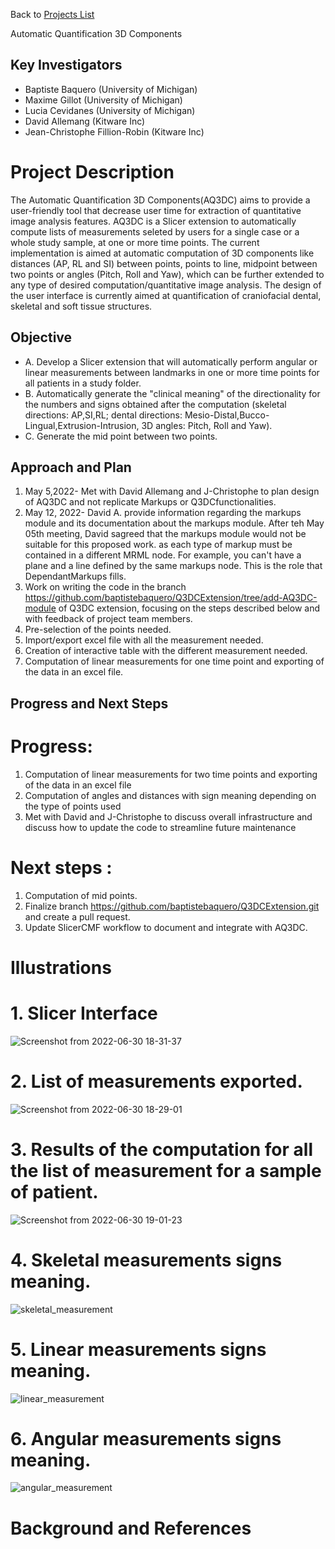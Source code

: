 Back to [Projects List](../../README.md#ProjectsList)

Automatic Quantification 3D Components

## Key Investigators
- Baptiste Baquero (University of Michigan)
- Maxime Gillot (University of Michigan)
- Lucia Cevidanes (University of Michigan)
- David Allemang (Kitware Inc)
- Jean-Christophe Fillion-Robin (Kitware Inc)

# Project Description
The Automatic Quantification 3D Components(AQ3DC) aims to provide a user-friendly tool that decrease user time for extraction of quantitative image analysis features. AQ3DC is a Slicer extension to automatically compute lists of measurements seleted by users for a single case or a whole study sample, at one or more time points. The current implementation is aimed at automatic computation of 3D components like distances (AP, RL and SI) between points, points to line, midpoint between two points or angles (Pitch, Roll and Yaw), which can be further extended to any type of desired computation/quantitative image analysis. The design of the user interface is currently aimed at quantification of craniofacial dental, skeletal and soft tissue structures.


## Objective

- A. Develop a Slicer extension that will automatically perform angular or linear measurements between landmarks in one or more time points for all patients in a study folder.
- B. Automatically generate the "clinical meaning" of the directionality for the numbers and signs obtained after the computation (skeletal directions: AP,SI,RL; dental directions: Mesio-Distal,Bucco-Lingual,Extrusion-Intrusion, 3D angles: Pitch, Roll and Yaw).
- C. Generate the mid point between two points.

## Approach and Plan

1. May 5,2022- Met with David Allemang and J-Christophe to plan design of AQ3DC and not replicate Markups or Q3DCfunctionalities.
2. May 12, 2022- David A. provide information regarding the markups module and its documentation about the markups module. After teh May 05th meeting, David sagreed that the markups module would not be suitable for this proposed work. as each type of markup must be contained in a different MRML node. For example, you can't have a plane and a line defined by the same markups node. This is the role that DependantMarkups fills.
3. Work on writing the code in the branch https://github.com/baptistebaquero/Q3DCExtension/tree/add-AQ3DC-module of Q3DC extension, focusing on the steps  described below and with feedback of project team members.
4. Pre-selection of the points needed.
5. Import/export excel file with all the measurement needed.
6. Creation of interactive table with the different measurement needed.
7. Computation of linear measurements for one time point and exporting of the data in an excel file.


## Progress and Next Steps

# Progress:
1. Computation of linear measurements for two time points and exporting of the data in an excel file
2. Computation of angles and distances with sign meaning depending on the type of points used
3. Met with David and J-Christophe to discuss overall infrastructure and discuss how to update the code to streamline future maintenance

# Next steps :
1. Computation of mid points.
2. Finalize branch https://github.com/baptistebaquero/Q3DCExtension.git and create a pull request.
3. Update SlicerCMF workflow to document and integrate with AQ3DC.


# Illustrations

<!-- Add pictures and links to videos that demonstrate what has been accomplished.
![Description of picture](Example2.jpg)
![Some more images](Example2.jpg)
-->
# 1. Slicer Interface
![Screenshot from 2022-06-30 18-31-37](https://user-images.githubusercontent.com/83285614/176789715-f90c3ea5-faf6-4e49-bdf3-2683b18ce375.png)

# 2. List of measurements exported.
![Screenshot from 2022-06-30 18-29-01](https://user-images.githubusercontent.com/83285614/176789814-29e76874-1060-4681-bbe3-a4853975f510.png)

# 3. Results of the computation for all the list of measurement for a sample of patient.
![Screenshot from 2022-06-30 19-01-23](https://user-images.githubusercontent.com/83285614/176792428-d5c3cb6f-4e56-45c0-95e2-fb24798453a8.png)

# 4. Skeletal measurements signs meaning.
![skeletal_measurement](https://user-images.githubusercontent.com/83285614/176794349-fa99dcc8-bdf7-4518-ba8e-01451ebf05d8.jpeg)

# 5. Linear measurements signs meaning.
![linear_measurement](https://user-images.githubusercontent.com/83285614/176794371-c87e7cba-8242-4149-bbda-5e67e28859cc.jpeg)

# 6. Angular measurements signs meaning.
![angular_measurement](https://user-images.githubusercontent.com/83285614/176794405-c1e283e6-bad2-4da5-b777-991e93c419ce.jpeg)


# Background and References

<!-- If you developed any software, include link to the source code repository. If possible, also add links to sample data, and to any relevant publications. -->
